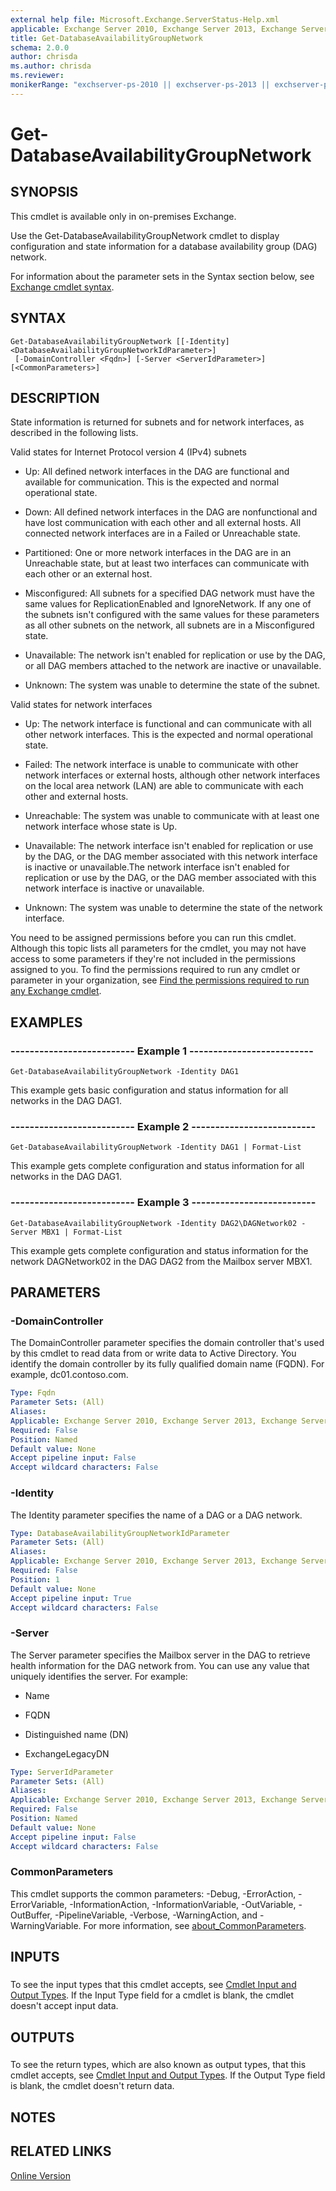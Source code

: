 ```yaml
---
external help file: Microsoft.Exchange.ServerStatus-Help.xml
applicable: Exchange Server 2010, Exchange Server 2013, Exchange Server 2016, Exchange Server 2019
title: Get-DatabaseAvailabilityGroupNetwork
schema: 2.0.0
author: chrisda
ms.author: chrisda
ms.reviewer:
monikerRange: "exchserver-ps-2010 || exchserver-ps-2013 || exchserver-ps-2016 || exchserver-ps-2019"
---
```


# Get-DatabaseAvailabilityGroupNetwork

## SYNOPSIS
This cmdlet is available only in on-premises Exchange.

Use the Get-DatabaseAvailabilityGroupNetwork cmdlet to display configuration and state information for a database availability group (DAG) network.

For information about the parameter sets in the Syntax section below, see [Exchange cmdlet syntax](https://docs.microsoft.com/powershell/exchange/exchange-server/exchange-cmdlet-syntax).

## SYNTAX

```
Get-DatabaseAvailabilityGroupNetwork [[-Identity] <DatabaseAvailabilityGroupNetworkIdParameter>]
 [-DomainController <Fqdn>] [-Server <ServerIdParameter>] [<CommonParameters>]
```

## DESCRIPTION
State information is returned for subnets and for network interfaces, as described in the following lists.

Valid states for Internet Protocol version 4 (IPv4) subnets

- Up: All defined network interfaces in the DAG are functional and available for communication. This is the expected and normal operational state.

- Down: All defined network interfaces in the DAG are nonfunctional and have lost communication with each other and all external hosts. All connected network interfaces are in a Failed or Unreachable state.

- Partitioned: One or more network interfaces in the DAG are in an Unreachable state, but at least two interfaces can communicate with each other or an external host.

- Misconfigured: All subnets for a specified DAG network must have the same values for ReplicationEnabled and IgnoreNetwork. If any one of the subnets isn't configured with the same values for these parameters as all other subnets on the network, all subnets are in a Misconfigured state.

- Unavailable: The network isn't enabled for replication or use by the DAG, or all DAG members attached to the network are inactive or unavailable.

- Unknown: The system was unable to determine the state of the subnet.

Valid states for network interfaces

- Up: The network interface is functional and can communicate with all other network interfaces. This is the expected and normal operational state.

- Failed: The network interface is unable to communicate with other network interfaces or external hosts, although other network interfaces on the local area network (LAN) are able to communicate with each other and external hosts.

- Unreachable: The system was unable to communicate with at least one network interface whose state is Up.

- Unavailable: The network interface isn't enabled for replication or use by the DAG, or the DAG member associated with this network interface is inactive or unavailable.The network interface isn't enabled for replication or use by the DAG, or the DAG member associated with this network interface is inactive or unavailable.

- Unknown: The system was unable to determine the state of the network interface.

You need to be assigned permissions before you can run this cmdlet. Although this topic lists all parameters for the cmdlet, you may not have access to some parameters if they're not included in the permissions assigned to you. To find the permissions required to run any cmdlet or parameter in your organization, see [Find the permissions required to run any Exchange cmdlet](https://docs.microsoft.com/powershell/exchange/exchange-server/find-exchange-cmdlet-permissions).

## EXAMPLES

### -------------------------- Example 1 --------------------------
```
Get-DatabaseAvailabilityGroupNetwork -Identity DAG1
```

This example gets basic configuration and status information for all networks in the DAG DAG1.

### -------------------------- Example 2 --------------------------
```
Get-DatabaseAvailabilityGroupNetwork -Identity DAG1 | Format-List
```

This example gets complete configuration and status information for all networks in the DAG DAG1.

### -------------------------- Example 3 --------------------------
```
Get-DatabaseAvailabilityGroupNetwork -Identity DAG2\DAGNetwork02 -Server MBX1 | Format-List
```

This example gets complete configuration and status information for the network DAGNetwork02 in the DAG DAG2 from the Mailbox server MBX1.

## PARAMETERS

### -DomainController
The DomainController parameter specifies the domain controller that's used by this cmdlet to read data from or write data to Active Directory. You identify the domain controller by its fully qualified domain name (FQDN). For example, dc01.contoso.com.

```yaml
Type: Fqdn
Parameter Sets: (All)
Aliases:
Applicable: Exchange Server 2010, Exchange Server 2013, Exchange Server 2016, Exchange Server 2019
Required: False
Position: Named
Default value: None
Accept pipeline input: False
Accept wildcard characters: False
```

### -Identity
The Identity parameter specifies the name of a DAG or a DAG network.

```yaml
Type: DatabaseAvailabilityGroupNetworkIdParameter
Parameter Sets: (All)
Aliases:
Applicable: Exchange Server 2010, Exchange Server 2013, Exchange Server 2016, Exchange Server 2019
Required: False
Position: 1
Default value: None
Accept pipeline input: True
Accept wildcard characters: False
```

### -Server
The Server parameter specifies the Mailbox server in the DAG to retrieve health information for the DAG network from. You can use any value that uniquely identifies the server. For example:

- Name

- FQDN

- Distinguished name (DN)

- ExchangeLegacyDN

```yaml
Type: ServerIdParameter
Parameter Sets: (All)
Aliases:
Applicable: Exchange Server 2010, Exchange Server 2013, Exchange Server 2016, Exchange Server 2019
Required: False
Position: Named
Default value: None
Accept pipeline input: False
Accept wildcard characters: False
```

### CommonParameters
This cmdlet supports the common parameters: -Debug, -ErrorAction, -ErrorVariable, -InformationAction, -InformationVariable, -OutVariable, -OutBuffer, -PipelineVariable, -Verbose, -WarningAction, and -WarningVariable. For more information, see [about_CommonParameters](https://go.microsoft.com/fwlink/p/?LinkID=113216).

## INPUTS

###  
To see the input types that this cmdlet accepts, see [Cmdlet Input and Output Types](https://go.microsoft.com/fwlink/p/?LinkId=616387). If the Input Type field for a cmdlet is blank, the cmdlet doesn't accept input data.

## OUTPUTS

###  
To see the return types, which are also known as output types, that this cmdlet accepts, see [Cmdlet Input and Output Types](https://go.microsoft.com/fwlink/p/?LinkId=616387). If the Output Type field is blank, the cmdlet doesn't return data.

## NOTES

## RELATED LINKS

[Online Version](https://technet.microsoft.com/library/43f57126-a685-4208-ac63-4e3aba4a3e00.aspx)
